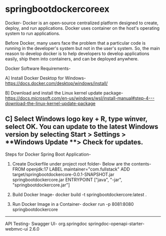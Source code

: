 # springbootdockercoreex

Docker- Docker is an open-source centralized platform designed to create, deploy, and run applications. 
Docker uses container on the host's operating system to run applications.

Before Docker, many users face the problem that a particular code is running in the developer's system but not in the user's system. 
So, the main reason to develop docker is to help developers to develop applications easily, ship them into containers, and can be deployed anywhere.

Docker Software Requirements-

A] Install Docker Desktop for Windows- 
https://docs.docker.com/desktop/windows/install/

B] Download and install the Linux kernel update package- 
https://docs.microsoft.com/en-us/windows/wsl/install-manual#step-4---download-the-linux-kernel-update-package

C] Select Windows logo key + R, type winver, select OK. 
You can update to the latest Windows version by selecting Start > Settings > **Windows Update **> Check for updates.
--------------------------------------------------------------------------------
Steps for Docker Spring Boot Application-
1. Create Dockerfile under project root folder- Below are the contents-
FROM openjdk:17
LABEL maintainer="com.fullstack"
ADD target/springbootdockercore-0.0.1-SNAPSHOT.jar springbootdockercore.jar
ENTRYPOINT ["java", "-jar", "springbootdockercore.jar"]

2. Build Docker Image-
docker build -t springbootdockercore:latest .

3. Run Docker Image in a Container-
docker run -p 8081:8080 springbootdockercore
---------------------------------------------------------------------------------
API Testing- Swagger UI-
		<dependency>
			<groupId>org.springdoc</groupId>
			<artifactId>springdoc-openapi-starter-webmvc-ui</artifactId>
			<version>2.6.0</version>
		</dependency>